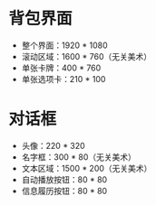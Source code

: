 # 背包界面

* 整个界面：1920 * 1080
* 滚动区域：1600 * 760（无关美术）
* 单张卡牌：400 * 760
* 单张选项卡：210 * 100

# 对话框

- 头像：220 * 320
- 名字框：300 * 80（无关美术）
- 文本区域：1500 * 200（无关美术）
- 自动播放按钮：80 * 80
- 信息履历按钮：80 * 80

